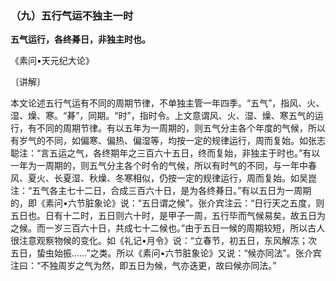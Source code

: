 ### （九）五行气运不独主一时

**五气运行，各终朞日，非独主时也。**

​《素问•天元纪大论》

〔讲解〕

本文论述五行气运有不同的周期节律，不单独主管一年四季。“五气”，指风、火、湿、燥、寒。“朞”，同期。“时”，指时令。上文意谓风、火、湿、燥、寒五气的运行，有不同的周期节律。有以五年为一周期的，则五气分主各个年度的气候，所以有岁气的不同，如偏寒、偏热、偏湿等，均按一定的规律运行，周而复始。如张志聪注：“言五运之气，各终期年之三百六十五日，终而复始，非独主于时也。”有以一年为一周期的，则五气分主各个时令的气候，所以有时气的不同，与一年中春风、夏火、长夏湿、秋燥、冬寒相似，仍按一定的规律运行，周而复始。如吴崑注：“五气各主七十二日，合成三百六十日，是为各终朞日。”有以五日为一周期的，即《素问•六节脏象论》说：“五日谓之候”。张介宾注云：“日行天之五度，则五日也。日有十二时，五日则六十时，是甲子一周，五行毕而气候易矣，故五日为之候。而一岁三百六十日，共成七十二候也。”由于五日一候的周期较短，所以古人很注意观察物候的变化。如《礼记•月令》说：“立春节，初五日，东风解冻；次五日，蛰虫始振……”之类。所以《素问•六节脏象论》又说：“候亦同法”。张介宾注曰：“不独周岁之气为然，即五日为候，气亦迭更，故曰候亦同法。”

